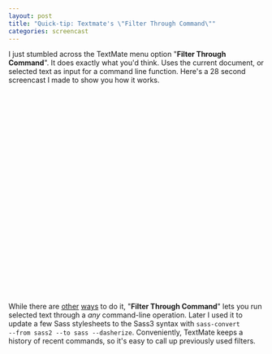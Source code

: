 ```yaml
---
layout: post
title: "Quick-tip: Textmate's \"Filter Through Command\""
categories: screencast
---
```


I just stumbled across the TextMate menu option "**Filter Through Command**". It does exactly what you'd think. Uses the current document, or selected text
as input for a command line function. Here's a 28 second screencast I made to show you how it works.

<object width="640" height="400"><param name="allowfullscreen" value="true" /><param name="allowscriptaccess" value="always" /><param name="movie" value="http://vimeo.com/moogaloop.swf?clip_id=12239312&amp;server=vimeo.com&amp;show_title=1&amp;show_byline=1&amp;show_portrait=0&amp;color=ffffff&amp;fullscreen=1" /><embed src="http://vimeo.com/moogaloop.swf?clip_id=12239312&amp;server=vimeo.com&amp;show_title=1&amp;show_byline=1&amp;show_portrait=0&amp;color=ffffff&amp;fullscreen=1" type="application/x-shockwave-flash" allowfullscreen="true" allowscriptaccess="always" width="640" height="400"></embed></object>

While there are [other](http://autonomousmachine.com/2009/11/13/convert-html-to-haml-withint-textmate) [ways](http://html2haml.heroku.com/) to do it, "**Filter Through Command**" lets you run selected text through a *any* command-line operation.
Later I used it to update a few Sass stylesheets to the Sass3 syntax with <code>sass-convert --from sass2 --to sass --dasherize</code>. Conveniently, TextMate keeps a history of recent commands, so it's easy to call up previously used filters.
